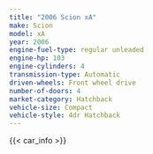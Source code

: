 ```yaml
---
title: "2006 Scion xA"
make: Scion
model: xA
year: 2006
engine-fuel-type: regular unleaded
engine-hp: 103
engine-cylinders: 4
transmission-type: Automatic
driven-wheels: Front wheel drive
number-of-doors: 4
market-category: Hatchback
vehicle-size: Compact
vehicle-style: 4dr Hatchback
---
```


{{< car_info >}}
